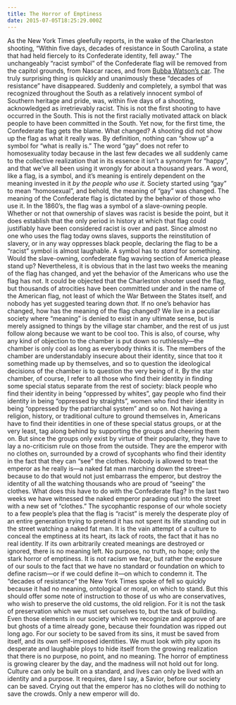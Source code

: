 ```yaml
---
title: The Horror of Emptiness
date: 2015-07-05T18:25:29.000Z
---
```

As the New York Times gleefully reports, in the wake of the Charleston shooting, “Within five days, decades of resistance in South Carolina, a state that had held fiercely to its Confederate identity, fell away.” The unchangeably “racist symbol” of the Confederate flag will be removed from the capitol grounds, from Nascar races, and from [Bubba Watson’s car](http://www.foxnews.com/leisure/2015/07/03/bubba-watson-removing-confederate-flag-from-his-generall-lee/). The truly surprising thing is quickly and unanimously these “decades of resistance” have disappeared. Suddenly and completely, a symbol that was recognized throughout the South as a relatively innocent symbol of Southern heritage and pride, was, within five days of a shooting, acknowledged as irretrievably racist. This is not the first shooting to have occurred in the South. This is not the first racially motivated attack on black people to have been committed in the South. Yet now, for the first time, the Confederate flag gets the blame. What changed? A shooting did not show up the flag as what it really was. By definition, nothing can “show up” a symbol for “what is really is.” The word “gay” does not refer to homosexuality today because in the last few decades we all suddenly came to the collective realization that in its essence it isn’t a synonym for “happy”, and that we’ve all been using it wrongly for about a thousand years. A word, like a flag, is a symbol, and it’s meaning is entirely dependent on the meaning invested in it _by the people who use it._ Society started using “gay” to mean “homosexual”, and behold, the meaning of “gay” was changed. The meaning of the Confederate flag is dictated by the behavior of those who use it. In the 1860’s, the flag was a symbol of a slave-owning people. Whether or not that ownership of slaves was racist is beside the point, but it does establish that the only period in history at which that flag could justifiably have been considered racist is over and past. Since almost no one who uses the flag today owns slaves, supports the reinstitution of slavery, or in any way oppresses black people, declaring the flag to be a “racist” symbol is almost laughable. A symbol has to _stand_ for something. Would the slave-owning, confederate flag waving section of America please stand up? Nevertheless, it is obvious that in the last two weeks the meaning of the flag has changed, and yet the behavior of the Americans who use the flag has not. It could be objected that the Charleston shooter used the flag, but thousands of atrocities have been committed under and in the name of the American flag, not least of which the War Between the States itself, and nobody has yet suggested tearing down _that._ If no one’s behavior has changed, how has the meaning of the flag changed? We live in a peculiar society where “meaning” is denied to exist in any ultimate sense, but is merely assigned to things by the village star chamber, and the rest of us just follow along because we want to be cool too. This is also, of course, why any kind of objection to the chamber is put down so ruthlessly—the chamber is only cool as long as everybody thinks it is. The members of the chamber are understandably insecure about their identity, since that too it something made up by themselves, and so to question the ideological decisions of the chamber is to question the very being of it. By the star chamber, of course, I refer to all those who find their identity in finding some special status separate from the rest of society: black people who find their identity in being “oppressed by whites”, gay people who find their identity in being “oppressed by straights”, women who find their identity in being “oppressed by the patriarchal system” and so on. Not having a religion, history, or traditional culture to ground themselves in, Americans have to find their identities in one of these special status groups, or at the very least, tag along behind by supporting the groups and cheering them on. But since the groups only exist by virtue of their popularity, they have to lay a no-criticism rule on those from the outside. They are the emperor with no clothes on, surrounded by a crowd of sycophants who find their identity in the fact that they can “see” the clothes. Nobody is allowed to treat the emperor as he really is—a naked fat man marching down the street—because to do that would not just embarrass the emperor, but destroy the identity of all the watching thousands who are proud of “seeing” the clothes. What does this have to do with the Confederate flag? In the last two weeks we have witnessed the naked emperor parading out into the street with a new set of “clothes.” The sycophantic response of our whole society to a few people’s plea that the flag is “racist” is merely the desperate ploy of an entire generation trying to pretend it has not spent its life standing out in the street watching a naked fat man. It is the vain attempt of a culture to conceal the emptiness at its heart, its lack of roots, the fact that it has no real identity. If its own arbitrarily created meanings are destroyed or ignored, there is no meaning left. No purpose, no truth, no hope; only the stark horror of emptiness. It is not racism we fear, but rather the exposure of our souls to the fact that we have no standard or foundation on which to define racism—or if we could define it—on which to condemn it. The “decades of resistance” the New York Times spoke of fell so quickly because it had no meaning, ontological or moral, on which to stand. But this should offer some note of instruction to those of us who are conservatives, who wish to preserve the old customs, the old religion. For it is not the task of preservation which we must set ourselves to, but the task of building. Even those elements in our society which we recognize and approve of are but ghosts of a time already gone, because their foundation was ripped out long ago. For our society to be saved from its sins, it must be saved from itself, and its own self-imposed identities. We must look with pity upon its desperate and laughable ploys to hide itself from the growing realization that there is no purpose, no point, and no meaning. The horror of emptiness is growing clearer by the day, and the madness will not hold out for long. Culture can only be built on a standard, and lives can only be lived with an identity and a purpose. It requires, dare I say, a Savior, before our society can be saved. Crying out that the emperor has no clothes will do nothing to save the crowds. Only a new emperor will do.